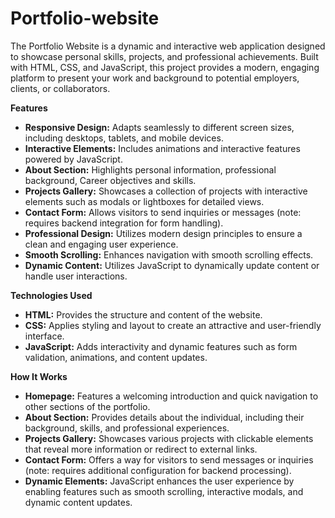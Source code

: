 # Portfolio-website
The Portfolio Website is a dynamic and interactive web application designed to showcase personal skills, projects, and professional achievements. Built with HTML, CSS, and JavaScript, this project provides a modern, engaging platform to present your work and background to potential employers, clients, or collaborators.

**Features**
 - **Responsive Design:** Adapts seamlessly to different screen sizes, including desktops, tablets, and mobile devices.
 - **Interactive Elements:** Includes animations and interactive features powered by JavaScript.
 - **About Section:** Highlights personal information, professional background, Career objectives and skills.
 - **Projects Gallery:** Showcases a collection of projects with interactive elements such as modals or lightboxes for detailed views.
 - **Contact Form:** Allows visitors to send inquiries or messages (note: requires backend integration for form handling).
 - **Professional Design:** Utilizes modern design principles to ensure a clean and engaging user experience.
 - **Smooth Scrolling:** Enhances navigation with smooth scrolling effects.
 - **Dynamic Content:** Utilizes JavaScript to dynamically update content or handle user interactions.

**Technologies Used**
  - **HTML:** Provides the structure and content of the website.
  - **CSS:** Applies styling and layout to create an attractive and user-friendly interface.
  - **JavaScript:** Adds interactivity and dynamic features such as form validation, animations, and content updates.

**How It Works**
  - **Homepage:** Features a welcoming introduction and quick navigation to other sections of the portfolio.
  - **About Section:** Provides details about the individual, including their background, skills, and professional experiences.
  - **Projects Gallery:** Showcases various projects with clickable elements that reveal more information or redirect to external links.
  - **Contact Form:** Offers a way for visitors to send messages or inquiries (note: requires additional configuration for backend processing).
  - **Dynamic Elements:** JavaScript enhances the user experience by enabling features such as smooth scrolling, interactive modals, and dynamic content updates.
